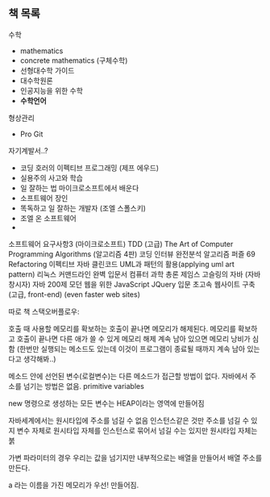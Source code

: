 ## 책 목록

수학

- mathematics
- concrete mathematics (구체수학)
- 선형대수학 가이드
- 대수학원론
- 인공지능을 위한  수학
- **수학언어**

형상관리

- Pro Git

자기계발서..?
- 코딩 호러의 이펙티브 프로그래밍 (제프 에우드)
- 실용주의 사고와 학습
- 일 잘하는 법 마이크로소프트에서 배운다
- 소프트웨어 장인
- 똑독하고 일 잘하는 개발자 (조엘 스폴스키)
- 조엘 온 소프트웨어
- 
소프트웨어 요구사항3 (마이크로소프트)
  TDD (고급)
  The Art of Computer Programming
  Algorithms (알고리즘 4판)
  코딩 인터뷰 완전분석 
  알고리즘 퍼즐 69
  Refactoring
  이펙티브 자바
  클린코드
  UML과 패턴의 활용(applying uml art pattern)
  리눅스 커맨드라인 완벽 입문서
  컴퓨터 과학 총론
  제임스 고슬링의 자바 (자바 창시자) 
  자바 200제
  모던 웹을 위한 JavaScript JQuery 입문
  초고속 웹사이트 구축 (고급, front-end) (even faster web sites)



따로 책 
스택오버플로우: 

호출 때 사용할 메모리를 확보하는 호출이 끝나면 메모리가 해제된다. 
메모리를 확보하고 호출이 끝나면 다른 애가 쓸 수 있게 메모리 해제
계속 남아 있으면 메모리 낭비가 심함 (한번만 실행되는 메소드도 있는데 이것이 프로그램이 종료될 때까지 계속 남아 있는다고 생각해봐..)

메소드 안에 선언된 변수(로컬변수)는 다른 메소드가 접근할 방법이 없다.
자바에서 주소를 넘기는 방법은 없음. primitive variables


new 명령으로 생성하는 모든 변수는 HEAP이라는 영역에 만들어짐 

자바세계에서는 원시타입에 주소를 넘길 수 없음
인스턴스같은 것만 주소를 넘길 수 있지 변수 자체로 
원시타입 자체를 인스턴스로 묶어서 넘길 수는 있지만 원시타입 자체는 붉 

가변 파라미터의 경우 우리는 값을 넘기지만 내부적으로는 배열을 만들어서 배열 주소를 만든다. 


a 라는 이름을 가진 메모리가 우선! 만들어짐. 